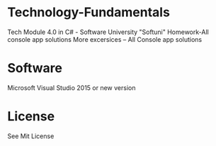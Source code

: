 # Technology-Fundamentals
 Tech Module 4.0 in C# - Software University "Softuni"
 Homework-All console app solutions
More excersices – All Console app solutions

# Software
Microsoft
Visual Studio 2015 or new version

# License
See Mit License 
